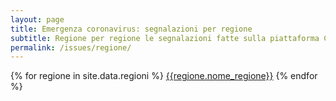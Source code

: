 ```yaml
---
layout: page
title: Emergenza coronavirus: segnalazioni per regione
subtitle: Regione per regione le segnalazioni fatte sulla piattaforma Covid19Italia.Help
permalink: /issues/regione/
---
```



<div class="row">
<div class="text-center">
{% for regione in site.data.regioni %}
  <span class="col-xs-12 col-sm-6">
	  <a href="/issues/regione/{{regione.nome_regione | replace: "'", "" | slugify}}/" class="btn btn-success btn-lg col-xs-12 mb-15" role="button">{{regione.nome_regione}}</a>
	</span>
{% endfor %}
</div>
</div>


